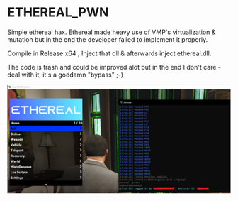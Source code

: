 # ETHEREAL_PWN

Simple ethereal hax.
Ethereal made heavy use of VMP's virtualization & mutation but in the end the developer failed to implement it properly.

Compile in Release x64 , Inject that dll & afterwards inject ethereal.dll.

The code is trash and could be improved alot but in the end I don't care - deal with it, it's a goddamn "bypass" ;-)



![Alt text](/pic/NEGERSS.png?raw=true "Screenshotboi")
